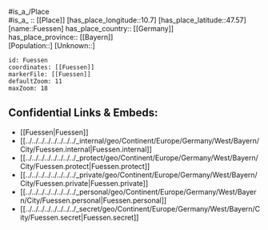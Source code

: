 ﻿---
location: [47.57,10.7] 
mapzoom: [7,12] 
mapmarker: city 
type: City
tags:
- geo/City


SpocWebEntityId: 30328
isDeleted: false
confidential: public

---
#is_a_/Place  
#is_a_ :: [[Place]] 
[has_place_longitude::10.7] 
[has_place_latitude::47.57] 
[name::Fuessen] 
has_place_country:: [[Germany]]  
has_place_province:: [[Bayern]]  
[Population::] 
[Unknown::] 


```leaflet
id: Fuessen
coordinates: [[Fuessen]] 
markerFile: [[Fuessen]] 
defaultZoom: 11 
maxZoom: 18
```


## Confidential Links & Embeds: 
- [[Fuessen|Fuessen]]  
- [[../../../../../../../../_internal/geo/Continent/Europe/Germany/West/Bayern/City/Fuessen.internal|Fuessen.internal]] 
- [[../../../../../../../../_protect/geo/Continent/Europe/Germany/West/Bayern/City/Fuessen.protect|Fuessen.protect]] 
- [[../../../../../../../../_private/geo/Continent/Europe/Germany/West/Bayern/City/Fuessen.private|Fuessen.private]] 
- [[../../../../../../../../_personal/geo/Continent/Europe/Germany/West/Bayern/City/Fuessen.personal|Fuessen.personal]] 
- [[../../../../../../../../_secret/geo/Continent/Europe/Germany/West/Bayern/City/Fuessen.secret|Fuessen.secret]] 

